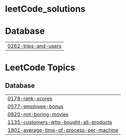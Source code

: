 # leetCode_solutions


# Database
|  |
| ------- |
| [0262-trips-and-users](https://github.com/panjab1997/leetCode_solutions/tree/master/0262-trips-and-users) |
<!---LeetCode Topics Start-->
# LeetCode Topics
## Database
|  |
| ------- |
| [0178-rank-scores](https://github.com/panjab1997/leetCode_solutions/tree/master/0178-rank-scores) |
| [0577-employee-bonus](https://github.com/panjab1997/leetCode_solutions/tree/master/0577-employee-bonus) |
| [0620-not-boring-movies](https://github.com/panjab1997/leetCode_solutions/tree/master/0620-not-boring-movies) |
| [1135-customers-who-bought-all-products](https://github.com/panjab1997/leetCode_solutions/tree/master/1135-customers-who-bought-all-products) |
| [1801-average-time-of-process-per-machine](https://github.com/panjab1997/leetCode_solutions/tree/master/1801-average-time-of-process-per-machine) |
<!---LeetCode Topics End-->